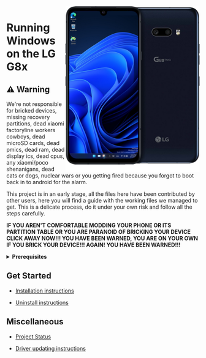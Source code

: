  <img align="right" src="https://github.com/Icesito68/Port-Windows-11-Lg-G8x/blob/main/mh2lm.png" width="350" alt="Windows 11 Running On A Lg G8x">


# Running Windows on the LG G8x

## ⚠️ Warning

We're not responsible for bricked devices, missing recovery partitions, dead xiaomi factoryline workers cowboys, dead microSD cards, dead pmics, dead ram, dead display ics, dead cpus, any xiaomi/poco shenanigans, dead cats or dogs, nuclear wars or you getting fired because you forgot to boot back in to android for the alarm.

This project is in an early stage, all the files here have been contributed by other users, here you will find a guide with the working files we managed to get. This is a delicate process, do it under your own risk and follow all the steps carefully.

**IF YOU AREN'T COMFORTABLE MODDING YOUR PHONE OR ITS PARTITION TABLE OR YOU ARE PARANOID OF BRICKING YOUR DEVICE CLICK AWAY NOW!!! YOU HAVE BEEN WARNED, YOU ARE ON YOUR OWN IF YOU BRICK YOUR DEVICE!!! AGAIN! YOU HAVE BEEN WARNED!!!**

<details>
<summary><a><strong>Prerequisites</strong></a></summary>

- Have the bootloader unlocked

- Have the [TWRP](https://drive.google.com/file/d/1xc9DhNX5bj8PZKOZc09N5QhtOGamKD9o/view?usp=share_link) or [Orange Fox](https://drive.google.com/file/d/1EGyZOBfdfZ_4nAqD7FURbJ-Bvq3E4ckO/view?usp=share_link) installed

- Have downloaded the [Platform Tools](https://developer.android.com/studio/releases/platform-tools?hl=es-419)

- Have a [Windows 11 Arm ISO](https://uupdump.net/)

- Have [Parted](https://www.mediafire.com/file/s9bjano4pezphou/parted/file) (This file belongs to [Gus33000](https://github.com/gus33000))

- Have the script of [Mass Storage Mode](https://www.mediafire.com/file/m4yecbhu9fifjy7/msc.sh/file) (This file belongs to [Gus33000](https://github.com/gus33000 ) ) or have image for enter in [mass storage mode](https://drive.google.com/file/d/13aqm-Hq4mWz5xDn9jSNxFSoF-qkEmUBx/view?usp=share_link) (thanks Molly for share it)

- Have the [Lg G8x Uefi](https://github.com/edk2-porting/edk2-msm/releases/tag/2302.1-mh2lm)

- Have the [Drivers](https://github.com/MollySophia/LGE-sm8150-Drivers/releases/) and the [Installer](https://github.com/WOA-Project/DriverUpdater/releases/)

  </summary>
</details>


## Get Started

- [Installation instructions](https://github.com/SebastianZSXS/Poco-X3-NFC-WindowsARM/blob/main/guide/English/partition.md)

- [Uninstall instructions](guide/english/uninstall.md)


## Miscellaneous

- [Project Status](https://github.com/Icesito68/Port-Windows-11-Lg-G8x/blob/main/guide/English/status.md)

- [Driver updating instructions](https://github.com/SebastianZSXS/Poco-X3-NFC-WindowsARM/blob/main/guide/English/driver-updating.md)
